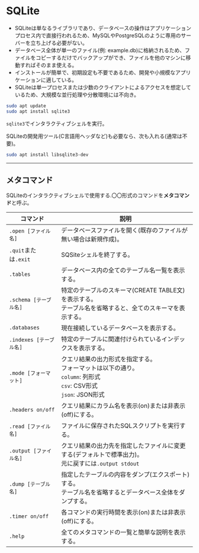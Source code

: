 <div data-title="SQLite"></div>
<a id="top" data-name="TOP">

# SQLite

- SQLiteは単なるライブラリであり、データベースの操作はアプリケーションプロセス内で直接行われるため、MySQLやPostgreSQLのように専用のサーバーを立ち上げる必要がない。
- データベース全体が単一のファイル(例: example.db)に格納されるため、ファイルをコピーするだけでバックアップができ、ファイルを他のマシンに移動すればそのまま使える。
- インストールが簡単で、初期設定も不要であるため、開発や小規模なアプリケーションに適している。
- SQLiteは単一プロセスまたは少数のクライアントによるアクセスを想定しているため、大規模な並行処理や分散環境には不向き。

```bash
sudo apt update
sudo apt install sqlite3
```
`sqlite3`でインタラクティブシェルを実行。

SQLiteの開発用ツール(C言語用ヘッダなど)も必要なら、次も入れる(通常は不要)。

```bash
sudo apt install libsqlite3-dev
```

---

<a id="meta" data-name="メタコマンド">

## メタコマンド

SQLiteのインタラクティブシェルで使用する.〇〇形式のコマンドを**メタコマンド**と呼ぶ。

| コマンド                | 説明                                                                                                                     |
| ----------------------- | ------------------------------------------------------------------------------------------------------------------------ |
| `.open [ファイル名]`    | データベースファイルを開く(既存のファイルが無い場合は新規作成)。                                                         |
| `.quit`または`.exit`    | SQSiteシェルを終了する。                                                                                                 |
| `.tables`               | データベース内の全てのテーブル名一覧を表示する。                                                                         |
| `.schema [テーブル名]`  | 特定のテーブルのスキーマ(CREATE TABLE文)を表示する。<br>テーブル名を省略すると、全てのスキーマを表示する。               |
| `.databases`            | 現在接続しているデータベースを表示する。                                                                                 |
| `.indexes [テーブル名]` | 特定のテーブルに関連付けられているインデックスを表示する。                                                               |
| `.mode [フォーマット]`  | クエリ結果の出力形式を指定する。<br>フォーマットは以下の通り。<br>`column`: 列形式<br>`csv`: CSV形式<br>`json`: JSON形式 |
| `.headers on/off`       | クエリ結果にカラム名を表示(on)または非表示(off)にする。                                                                  |
| `.read [ファイル名]`    | ファイルに保存されたSQLスクリプトを実行する。                                                                            |
| `.output [ファイル名]`  | クエリ結果の出力先を指定したファイルに変更する(デフォルトで標準出力)。<br>元に戻すには`.output stdout`                   |
| `.dump [テーブル名]`    | 指定したテーブルの内容をダンプ(エクスポート)する。<br>テーブル名を省略するとデータベース全体をダンプする。               |
| `.timer on/off`         | 各コマンドの実行時間を表示(on)または非表示(off)にする。                                                                  |
| `.help`                 | 全てのメタコマンドの一覧と簡単な説明を表示する。                                                                         |

